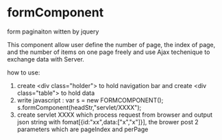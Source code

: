 formComponent
=============

form paginaiton witten by jquery

This component allow user define the number of page, the index of page, and the number of items on one page freely and use Ajax techenique to exchange data with Server.

how to use:
1. create \<div class="holder"\> to hold navigation bar and create \<div class="table"\> to hold data
2. write javascript :
      var s = new FORMCOMPONENT();
	s.formComponent(headStr,"servlet/XXXX");
3. create servlet XXXX which process request from browser and output json string with fomat[{id:"xx",data:["x","x"]}], the brower post 2 parameters which are pageIndex and perPage
